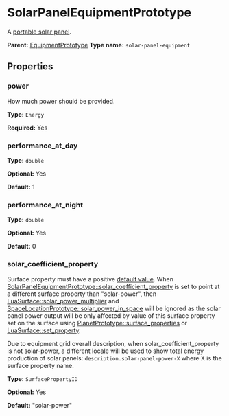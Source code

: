 # SolarPanelEquipmentPrototype

A [portable solar panel](https://wiki.factorio.com/Portable_solar_panel).

**Parent:** [EquipmentPrototype](EquipmentPrototype.md)
**Type name:** `solar-panel-equipment`

## Properties

### power

How much power should be provided.

**Type:** `Energy`

**Required:** Yes

### performance_at_day

**Type:** `double`

**Optional:** Yes

**Default:** 1

### performance_at_night

**Type:** `double`

**Optional:** Yes

**Default:** 0

### solar_coefficient_property

Surface property must have a positive [default value](prototype:SurfacePropertyPrototype::default_value). When [SolarPanelEquipmentPrototype::solar_coefficient_property](prototype:SolarPanelEquipmentPrototype::solar_coefficient_property) is set to point at a different surface property than "solar-power", then [LuaSurface::solar_power_multiplier](runtime:LuaSurface::solar_power_multiplier) and [SpaceLocationPrototype::solar_power_in_space](prototype:SpaceLocationPrototype::solar_power_in_space) will be ignored as the solar panel power output will be only affected by value of this surface property set on the surface using [PlanetPrototype::surface_properties](prototype:PlanetPrototype::surface_properties) or [LuaSurface::set_property](runtime:LuaSurface::set_property).

Due to equipment grid overall description, when solar_coefficient_property is not solar-power, a different locale will be used to show total energy production of solar panels: `description.solar-panel-power-X` where X is the surface property name.

**Type:** `SurfacePropertyID`

**Optional:** Yes

**Default:** "solar-power"

